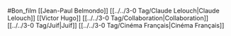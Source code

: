 #Bon_film [[Jean-Paul Belmondo]] [[../../3-0 Tag/Claude Lelouch|Claude Lelouch]] [[Victor Hugo]] [[../../3-0 Tag/Collaboration|Collaboration]] [[../../3-0 Tag/Juif|Juif]] [[../../3-0 Tag/Cinéma Français|Cinéma Français]] 